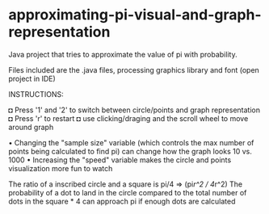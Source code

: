 # approximating-pi-visual-and-graph-representation
Java project that tries to approximate the value of pi with probability.

Files included are the .java files, processing graphics library and font (open project in IDE)

INSTRUCTIONS:

◘ Press '1' and '2' to switch between circle/points and graph representation
◘ Press 'r' to restart
◘ use clicking/draging and the scroll wheel to move around graph

• Changing the "sample size" variable (which controls the max number of points being calculated to find pi) can change how the graph looks 10 vs. 1000
• Increasing the "speed" variable makes the circle and points visualization more fun to watch 

The ratio of a inscribed circle and a square is pi/4 => (pi*r^2 / 4*r^2)
The probability of a dot to land in the circle compared to the total number of dots in the square * 4 can approach pi if enough dots are calculated
